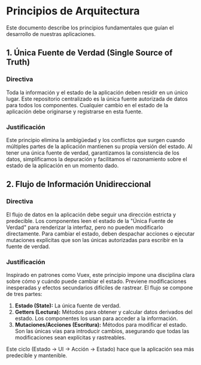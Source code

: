 # Principios de Arquitectura

Este documento describe los principios fundamentales que guían el desarrollo de nuestras aplicaciones.

## 1. Única Fuente de Verdad (Single Source of Truth)

### Directiva
Toda la información y el estado de la aplicación deben residir en un único lugar. Este repositorio centralizado es la única fuente autorizada de datos para todos los componentes. Cualquier cambio en el estado de la aplicación debe originarse y registrarse en esta fuente.

### Justificación
Este principio elimina la ambigüedad y los conflictos que surgen cuando múltiples partes de la aplicación mantienen su propia versión del estado. Al tener una única fuente de verdad, garantizamos la consistencia de los datos, simplificamos la depuración y facilitamos el razonamiento sobre el estado de la aplicación en un momento dado.

## 2. Flujo de Información Unidireccional

### Directiva
El flujo de datos en la aplicación debe seguir una dirección estricta y predecible. Los componentes leen el estado de la "Única Fuente de Verdad" para renderizar la interfaz, pero no pueden modificarlo directamente. Para cambiar el estado, deben despachar acciones o ejecutar mutaciones explícitas que son las únicas autorizadas para escribir en la fuente de verdad.

### Justificación
Inspirado en patrones como Vuex, este principio impone una disciplina clara sobre cómo y cuándo puede cambiar el estado. Previene modificaciones inesperadas y efectos secundarios difíciles de rastrear. El flujo se compone de tres partes:

1.  **Estado (State):** La única fuente de verdad.
2.  **Getters (Lectura):** Métodos para obtener y calcular datos derivados del estado. Los componentes los usan para acceder a la información.
3.  **Mutaciones/Acciones (Escritura):** Métodos para modificar el estado. Son las únicas vías para introducir cambios, asegurando que todas las modificaciones sean explícitas y rastreables.

Este ciclo (Estado -> UI -> Acción -> Estado) hace que la aplicación sea más predecible y mantenible.

